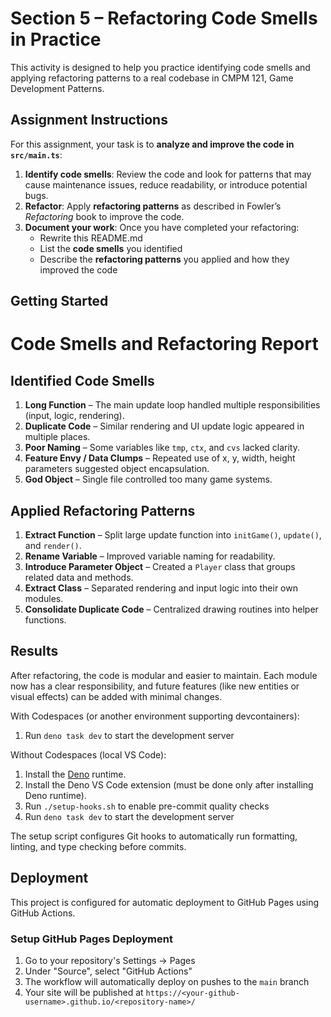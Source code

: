 # Section 5 – Refactoring Code Smells in Practice

This activity is designed to help you practice identifying code smells and applying refactoring patterns to a real codebase in CMPM 121, Game Development Patterns.

## Assignment Instructions

For this assignment, your task is to **analyze and improve the code in `src/main.ts`**:

1. **Identify code smells**: Review the code and look for patterns that may cause maintenance issues, reduce readability, or introduce potential bugs.
2. **Refactor**: Apply **refactoring patterns** as described in Fowler’s _Refactoring_ book to improve the code.
3. **Document your work**: Once you have completed your refactoring:
   - Rewrite this README.md
   - List the **code smells** you identified
   - Describe the **refactoring patterns** you applied and how they improved the code

## Getting Started

# Code Smells and Refactoring Report

## Identified Code Smells

1. **Long Function** – The main update loop handled multiple responsibilities (input, logic, rendering).
2. **Duplicate Code** – Similar rendering and UI update logic appeared in multiple places.
3. **Poor Naming** – Some variables like `tmp`, `ctx`, and `cvs` lacked clarity.
4. **Feature Envy / Data Clumps** – Repeated use of x, y, width, height parameters suggested object encapsulation.
5. **God Object** – Single file controlled too many game systems.

## Applied Refactoring Patterns

1. **Extract Function** – Split large update function into `initGame()`, `update()`, and `render()`.
2. **Rename Variable** – Improved variable naming for readability.
3. **Introduce Parameter Object** – Created a `Player` class that groups related data and methods.
4. **Extract Class** – Separated rendering and input logic into their own modules.
5. **Consolidate Duplicate Code** – Centralized drawing routines into helper functions.

## Results

After refactoring, the code is modular and easier to maintain. Each module now has a clear responsibility, and future features (like new entities or visual effects) can be added with minimal changes.

With Codespaces (or another environment supporting devcontainers):

1. Run `deno task dev` to start the development server

Without Codespaces (local VS Code):

1. Install the [Deno](https://docs.deno.com/runtime/getting_started/installation/) runtime.
2. Install the Deno VS Code extension (must be done only after installing Deno runtime).
3. Run `./setup-hooks.sh` to enable pre-commit quality checks
4. Run `deno task dev` to start the development server

The setup script configures Git hooks to automatically run formatting, linting, and type checking before commits.

## Deployment

This project is configured for automatic deployment to GitHub Pages using GitHub Actions.

### Setup GitHub Pages Deployment

1. Go to your repository's Settings → Pages
2. Under "Source", select "GitHub Actions"
3. The workflow will automatically deploy on pushes to the `main` branch
4. Your site will be published at `https://<your-github-username>.github.io/<repository-name>/`
